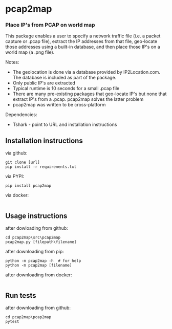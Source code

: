 # pcap2map
### Place IP's from PCAP on world map

This package enables a user to specify a network traffic file (i.e. a packet capture or .pcap file), extract the IP addresses from that file, geo-locate those addresses using a built-in database, and then place those IP's on a world map (a .png file).

Notes:
* The geolocation is done via a database provided by IP2Location.com. The database is included as part of the package.
* Only public IP's are extracted
* Typical runtime is 10 seconds for a small .pcap file
* There are many pre-existing packages that geo-locate IP's but none that extract IP's from a .pcap. pcap2map solves the latter problem
* pcap2map was written to be cross-platform

Dependencies:
* Tshark - point to URL and installation instructions

## Installation instructions

via github:
```
git clone [url]
pip install -r requirements.txt
```

via PYPI:
```
pip install pcap2map
```

via docker:
```

```

## Usage instructions

after dowloading from github:
```
cd pcap2map\src\pcap2map
pcap2map.py [filepath\filename]
```

after downloading from pip:
```
python -m pcap2map -h  # for help
python -m pcap2map [filename]
```

after downloading from docker:
```

```

## Run tests

after downloading from github:
```
cd pcap2map\pcap2map
pytest
```
